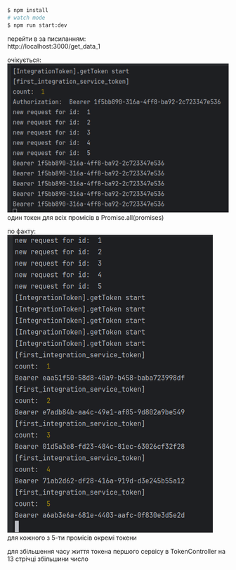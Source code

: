 
```bash
$ npm install
# watch mode
$ npm run start:dev
```

перейти в за писиланням:</br>
http://localhost:3000/get_data_1</br>

 очікується:</br>
![img.png](img.png)</br>
один токен для всіх промісів в Promise.all(promises)</br>

по факту:</br>
![img_1.png](img_1.png)</br>
для кожного з 5-ти промісів окремі токени</br>

для збільшення часу життя токена першого сервісу в TokenController на 13 стрічці збільшини число</br>
